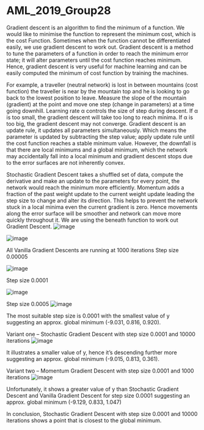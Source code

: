 # AML_2019_Group28

Gradient descent is an algorithm to find the minimum of a function. We would like to minimise the function to represent the minimum cost, which is the cost Function. Sometimes when the function cannot be differentiated easily, we use gradient descent to work out. Gradient descent is a method to tune the parameters of a function in order to reach the minimum error state; it will alter parameters until the cost function reaches minimum. Hence, gradient descent is very useful for machine learning and can be easily computed the minimum of cost function by training the machines.

For example, a traveller (neutral network) is lost in between mountains (cost function) the traveller is near by the mountain top and he is looking to go back to the lowest position to leave.
Measure the slope of the mountain (gradient) at the point and move one step (change in parameters) at a time going downhill. 
Learning rate α controls the size of step during descent. If α is too small, the gradient descent will take too long to reach minima. If α is too big, the gradient descent may not converge.
Gradient descent is an update rule, it updates all parameters simultaneously. Which means the parameter is updated by subtracting the step value; apply update rule until the cost function reaches a stable minimum value. 
However, the downfall is that there are local minimums and a global minimum, which the network may accidentally fall into a local minimum and gradient descent stops due to the error surfaces are not inherently convex. 
	
Stochastic Gradient Descent takes a shuffled set of data, compute the derivative and make an update to the parameters for every point, the network would reach the minimum more efficiently.
Momentum adds a fraction of the past weight update to the current weight update leading the step size to change and alter its direction. This helps to prevent the network stuck in a local minima even the current gradient is zero. Hence movements along the error surface will be smoother and network can move more quickly throughout it. 
We are using the beneath function to work out Gradient Descent.
![image](https://user-images.githubusercontent.com/51364655/60812540-a73e9a00-a189-11e9-8e5a-ecbb5d1e2da0.png)



![image](https://user-images.githubusercontent.com/51364655/60812020-79a52100-a188-11e9-957d-1cb1c994cedf.png)

All Vanilla Gradient Descents are running at 1000 iterations
Step size 0.00005 

![image](https://user-images.githubusercontent.com/51364655/60811672-b1f82f80-a187-11e9-8445-08cf9352fdc9.png)


Step size 0.0001

![image](https://user-images.githubusercontent.com/51364655/60811420-1c5ca000-a187-11e9-8531-6a4e6d6c7319.png)


Step size 0.0005
![image](https://user-images.githubusercontent.com/51364655/60811646-a60c6d80-a187-11e9-8db7-0986ad0ce675.png)

The most suitable step size is 0.0001 with the smallest value of y suggesting an approx. global minimum 
(-9.031, 0.816, 0.920).


Variant one – Stochastic Gradient Descent with step size 0.0001 and 10000 iterations
![image](https://user-images.githubusercontent.com/51364655/60811932-3a76d000-a188-11e9-8668-f76e852fe5a6.png)

It illustrates a smaller value of y, hence it’s descending further more suggesting an approx. global minimum (-9.015, 0.813, 0.361).

Variant two – Momentum Gradient Descent with step size 0.0001 and 1000 iterations
![image](https://user-images.githubusercontent.com/51364655/60811964-4febfa00-a188-11e9-890e-5ee0078b65ef.png)

Unfortunately, it shows a greater value of y than Stochastic Gradient Descent and Vanilla Gradient Descent for step size 0.0001 suggesting an approx. global minimum (-9.129, 0.833, 1.047)

In conclusion, Stochastic Gradient Descent with step size 0.0001 and 10000 iterations shows a point that is closest to the global minimum.
